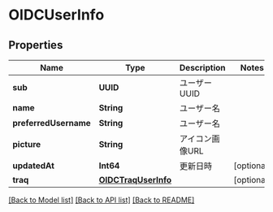 # OIDCUserInfo

## Properties
Name | Type | Description | Notes
------------ | ------------- | ------------- | -------------
**sub** | **UUID** | ユーザーUUID | 
**name** | **String** | ユーザー名 | 
**preferredUsername** | **String** | ユーザー名 | 
**picture** | **String** | アイコン画像URL | 
**updatedAt** | **Int64** | 更新日時 | [optional] 
**traq** | [**OIDCTraqUserInfo**](OIDCTraqUserInfo.md) |  | [optional] 

[[Back to Model list]](../README.md#documentation-for-models) [[Back to API list]](../README.md#documentation-for-api-endpoints) [[Back to README]](../README.md)


